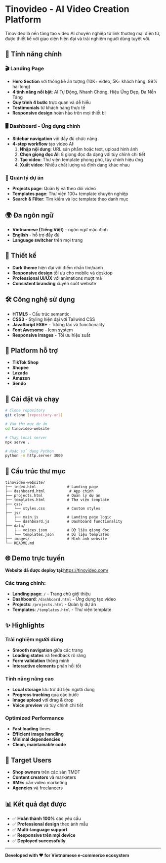 # Tinovideo - AI Video Creation Platform

Tinovideo là nền tảng tạo video AI chuyên nghiệp từ link thương mại điện tử, được thiết kế với giao diện hiện đại và trải nghiệm người dùng tuyệt vời.

## 🌟 Tính năng chính

### 🎬 Landing Page
- **Hero Section** với thống kê ấn tượng (10K+ video, 5K+ khách hàng, 99% hài lòng)
- **4 tính năng nổi bật**: AI Tự Động, Nhanh Chóng, Hiệu Ứng Đẹp, Đa Nền Tảng
- **Quy trình 4 bước** trực quan và dễ hiểu
- **Testimonials** từ khách hàng thực tế
- **Responsive design** hoàn hảo trên mọi thiết bị

### 🖥️ Dashboard - Ứng dụng chính
- **Sidebar navigation** với đầy đủ chức năng
- **4-step workflow** tạo video AI:
  1. **Nhập nội dung**: URL sản phẩm hoặc text, upload hình ảnh
  2. **Chọn giọng đọc AI**: 8 giọng đọc đa dạng với tùy chỉnh chi tiết
  3. **Tạo video**: Thư viện template phong phú, tùy chỉnh hiệu ứng
  4. **Xuất video**: Nhiều chất lượng và định dạng khác nhau

### 📂 Quản lý dự án
- **Projects page**: Quản lý và theo dõi video
- **Templates page**: Thư viện 100+ template chuyên nghiệp
- **Search & Filter**: Tìm kiếm và lọc template theo danh mục

## 🌍 Đa ngôn ngữ
- **Vietnamese (Tiếng Việt)** - ngôn ngữ mặc định
- **English** - hỗ trợ đầy đủ
- **Language switcher** trên mọi trang

## 🎨 Thiết kế
- **Dark theme** hiện đại với điểm nhấn tím/xanh
- **Responsive design** tối ưu cho mobile và desktop
- **Professional UI/UX** với animations mượt mà
- **Consistent branding** xuyên suốt website

## 🛠️ Công nghệ sử dụng
- **HTML5** - Cấu trúc semantic
- **CSS3** - Styling hiện đại với Tailwind CSS
- **JavaScript ES6+** - Tương tác và functionality
- **Font Awesome** - Icon system
- **Responsive Images** - Tối ưu hiệu suất

## 📱 Platform hỗ trợ
- **TikTok Shop**
- **Shopee**
- **Lazada**
- **Amazon**
- **Sendo**

## 🔧 Cài đặt và chạy

```bash
# Clone repository
git clone [repository-url]

# Vào thư mục dự án
cd tinovideo-website

# Chạy local server
npx serve .

# Hoặc sử dụng Python
python -m http.server 3000
```

## 📁 Cấu trúc thư mục

```
tinovideo-website/
├── index.html              # Landing page
├── dashboard.html           # App chính
├── projects.html           # Quản lý dự án
├── templates.html          # Thư viện template
├── css/
│   └── styles.css          # Custom styles
├── js/
│   ├── main.js             # Landing page logic
│   └── dashboard.js        # Dashboard functionality
├── data/
│   ├── voices.json         # Dữ liệu giọng đọc
│   └── templates.json      # Dữ liệu templates
├── images/                 # Hình ảnh website
└── README.md
```

## 🌐 Demo trực tuyến

**Website đã được deploy tại**:https://tinovideo.com/

### Các trang chính:
- **Landing page**: `/` - Trang chủ giới thiệu
- **Dashboard**: `/dashboard.html` - Ứng dụng tạo video
- **Projects**: `/projects.html` - Quản lý dự án
- **Templates**: `/templates.html` - Thư viện template

## ✨ Highlights

### Trải nghiệm người dùng
- **Smooth navigation** giữa các trang
- **Loading states** và feedback rõ ràng
- **Form validation** thông minh
- **Interactive elements** phản hồi tốt

### Tính năng nâng cao
- **Local storage** lưu trữ dữ liệu người dùng
- **Progress tracking** qua các bước
- **Image upload** với drag & drop
- **Voice preview** và tùy chỉnh chi tiết

### Optimized Performance
- **Fast loading** times
- **Efficient image handling**
- **Minimal dependencies**
- **Clean, maintainable code**

## 🎯 Target Users
- **Shop owners** trên các sàn TMDT
- **Content creators** và marketers
- **SMEs** cần video marketing
- **Agencies** và freelancers

## 📊 Kết quả đạt được
- ✅ **Hoàn thành 100%** các yêu cầu
- ✅ **Professional design** theo ảnh mẫu
- ✅ **Multi-language support**
- ✅ **Responsive trên mọi device**
- ✅ **Deployed successfully**

---

**Developed with ❤️ for Vietnamese e-commerce ecosystem**
